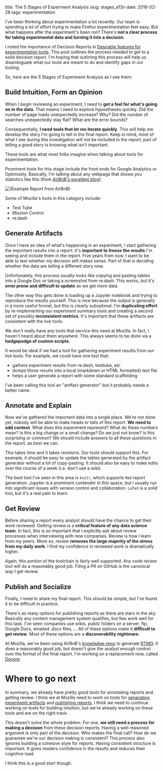 title: The 5 Stages of Experiment Analysis
slug: stages_e13n
date: 2018-02-28
tags: experimentation

I've been thinking about experimentation a lot recently.
Our team is spending a lot of effort trying to make Firefox experimentation feel easy.
But what happens after the experiment's been run?
There's **not a clear process for taking experimental data and turning it into a decision**.

I noted the importance of Decision Reports in 
[Desirable features for experimentation tools](/good_experiment_tools.html).
This post outlines the process needed to get to a solid decision report.
I'm hoping that outlining this process
will help us disambiguate what our tools are meant to do
and identify gaps in our tooling.

So, here are the 5 Stages of Experiment Analysis as I see them:

## Build Intuition, Form an Opinion

When I begin reviewing an experiment,
I need to **get a feel for what's going on in the data**.
That means I need to explore hypoetheses quickly.
Did the number of page loads unexpectedly increase? Why?
Did the number of searches unexpectedly stay flat? What are the error bounds?

Consequentially, **I need tools that let me iterate quickly**.
This will help me develop the story I'm going to tell in the final report.
Keep in mind,
most of what I see during this investigation will not be included in the report;
part of telling a good story is knowing what isn't important.

These tools are what most folks imagine when talking about tools for experimentation.

Prominent tools for this stage include the front ends for Google Analytics or Optimizely.
Basically, I'm talking about any webpage that shows you statistics like this
(from [AirBnB's excellent blog](https://medium.com/airbnb-engineering/experiments-at-airbnb-e2db3abf39e7)):

![(Example Report from AirBnB)]({static}/images/e13n-example-report.jpeg)

Some of Mozilla's tools in this category include:

* Test Tube
* Mission Control
* re:dash

## Generate Artifacts

Once I have an idea of what's happening in an experiment,
I start gathering the important results into a report.
It's **important to freeze the results** I'm seeing and include them in the report.
Five years from now, I want to be able to test whether my decision still makes sense.
Part of that is deciding whether the data are telling a different story now.

Unfortunately, this process usually looks like
copying and pasting tables into a Google Doc
or taking a screenshot from re:dash.
This works, but it's **error prone and difficult to update** as we get more data.

The other way this gets done is loading up a Jupyter notebook
and trying to reproduce the results yourself.
This is nice because the output is generally in a more useful format,
but this is clearly suboptimal.
I'm **duplicating effort** by re-implementing our experiment summary tools
and creating a second set of possibly **inconsistent metrics**.
It's important that these artifacts are consistent with the live tools.

We don't really have any tools that service this need at Mozilla.
In fact, I haven't heard about them anywhere.
This always seems to be done via a **hodgepodge of custom scripts**.

It would be ideal if we had a tool for gathering experiment results from our live tools.
For example, we could have one tool that:

* gathers experiment results from re:dash, testtube, etc
* dumps those results into a local (markdown or HTML formatted) text file
* helps a user generate a report with some standard scaffolding

I've been calling this tool an "artifact generator"
but it probably needs a better name.

## Annotate and Explain

Now we've gathered the important data into a single place.
We're not done yet, nobody will be able to make heads or tails of this report.
**We need to add context**.
What does this experiment represent?
What do these numbers mean?
Is this a big change or a small change? Do we just not know?
Is this surprising or common?
We should include answers to all these questions in the report,
as best we can.

This takes time and it takes revisions.
Our tools should support this.
For example, 
it should be easy to update the tables generated by the artifact generator
without a lot of copy-pasting.
It should also be easy to make edits over the course of a week
(i.e. don't use a wiki).

The best tool I've seen in this area is `knitr`,
which supports `Rmd` report generation.
Jupyter is a prominent contender in this space,
but I usually run into significant issues with version control and collaboration.
`LaTeX` is a solid tool, but it's a real pain to learn.

## Get Review

Before sharing a report every analyst should have the chance to get their work reviewed.
Getting review is a **critical feature of any data science team**.
In fact, this is so important that
I explicitly ask about review processes when interviewing with new companies.
Review is how I learn from my peers.
More so, review **removes the large majority of the stress from my daily work**.
I find my confidence in reviewed work is dramatically higher.

Again, this portion of the toolchain is fairly well supported.
Any code review tool will do a reasonably good job.
Filing a PR on GitHub is the canonical way I get review.

## Publish and Socialize

Finally, I need to share my final report.
This should be simple, but I've found it to be difficult in practice.

There's as many options for publishing reports as there are stars in the sky.
Basically any content management system qualifies,
but few work well for this task.
I've seen companies use
wikis, public folders on a server, ftp, Google Docs, emailed .docx files, ...
All of these options make it **difficult to get review**.
Most of these options are a **discoverability nightmare**.

At Mozilla, we've been using AirBnB's
[knowledge-repo](https://github.com/airbnb/knowledge-repo)
to generate [RTMO](http://reports.telemetry.mozilla.org/feed).
It does a reasonably good job,
but doesn't give the analyst enough control over the format of the final report.
I'm working on a replacement now,
called [Docere](https://github.com/harterrt/docere).

# Where to go next


In summary, we already have pretty good tools for annotating reports and getting review.
I think we at Mozilla need to work on tools for
[generating experiment artifacts](https://bugzilla.mozilla.org/show_bug.cgi?id=1426163)
and [publishing reports](https://bugzilla.mozilla.org/show_bug.cgi?id=1436787).
I think we need to continue working on tools for building intuition,
but we're already working on these tools and are on the right track.


This doesn't solve the whole problem.
For one,
**we still need a process for making a decision** from these decision reports.
Having a well reasoned argument is only part of the decision.
Who makes the final call?
How do we guarantee we're our decision making is consistent?
This process also ignores building a cohesive style for reports.
Having consistent structure is important.
It gives readers confidence in the results and reduces their cognitive load.

I think this is a good start though.
